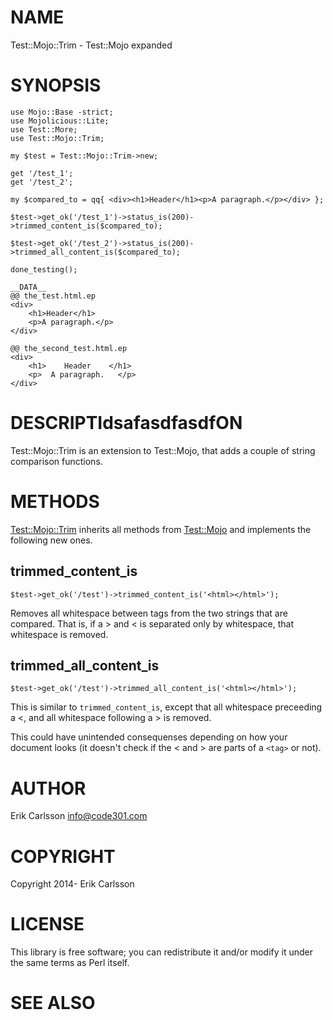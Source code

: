 # NAME

Test::Mojo::Trim - Test::Mojo expanded

# SYNOPSIS

    use Mojo::Base -strict;
    use Mojolicious::Lite;
    use Test::More;
    use Test::Mojo::Trim;

    my $test = Test::Mojo::Trim->new;

    get '/test_1';
    get '/test_2';

    my $compared_to = qq{ <div><h1>Header</h1><p>A paragraph.</p></div> };

    $test->get_ok('/test_1')->status_is(200)->trimmed_content_is($compared_to);

    $test->get_ok('/test_2')->status_is(200)->trimmed_all_content_is($compared_to);
    
    done_testing();

    __DATA__
    @@ the_test.html.ep
    <div>
        <h1>Header</h1>
        <p>A paragraph.</p>
    </div>

    @@ the_second_test.html.ep
    <div>
        <h1>    Header    </h1>
        <p>  A paragraph.   </p>
    </div>

# DESCRIPTIdsafasdfasdfON

Test::Mojo::Trim is an extension to Test::Mojo, that adds a couple of string comparison functions.

# METHODS

[Test::Mojo::Trim](https://metacpan.org/pod/Test::Mojo::Trim) inherits all methods from [Test::Mojo](https://metacpan.org/pod/Test::Mojo) and implements the following new ones.

## trimmed\_content\_is

    $test->get_ok('/test')->trimmed_content_is('<html></html>');

Removes all whitespace between tags from the two strings that are compared. 
That is, if a > and < is separated only by whitespace, that whitespace is removed.

## trimmed\_all\_content\_is

    $test->get_ok('/test')->trimmed_all_content_is('<html></html>');

This is similar to `trimmed_content_is`, except that all whitespace preceeding a <, and all whitespace following a > is removed.

This could have unintended consequenses depending on how your document looks (it doesn't check if the < and > are parts of a `<tag>` or not).

# AUTHOR

Erik Carlsson <info@code301.com>

# COPYRIGHT

Copyright 2014- Erik Carlsson

# LICENSE

This library is free software; you can redistribute it and/or modify
it under the same terms as Perl itself.

# SEE ALSO
